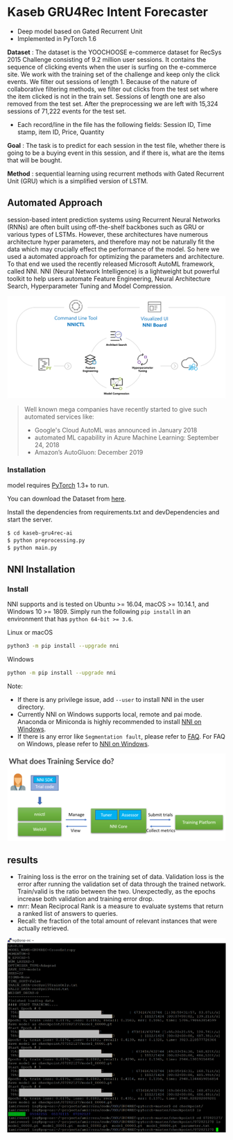 # Kaseb GRU4Rec Intent Forecaster 

  - Deep model based on Gated Recurrent Unit
  - Implemented in PyTorch 1.6




**Dataset** : The dataset is the YOOCHOOSE e-commerce dataset for RecSys 2015 Challenge consisting of 9.2 million user sessions. It contains the sequence of clicking events when the user is surfing on the e-commerce site. We work with the training set of the challenge and keep only the click events. We filter out sessions of length 1. Because of the nature of collaborative filtering methods, we filter out clicks from the test set where the item clicked is not in the train set. Sessions of length
one are also removed from the test set. After the preprocessing we are left with 15,324 sessions of
71,222 events for the test set.
* Each record/line in the file has the following fields: Session ID, Time stamp, item ID, Price, Quantity


**Goal** : The task is to predict for each session in the test file, whether there is going to be a buying event in this session, and if there is, what are the items that will be bought.


**Method** : sequential learning using recurrent methods with Gated Recurrent Unit (GRU) which is a simplified version of LSTM.


## Automated Approach 
session-based intent prediction systems using Recurrent Neural Networks (RNNs) are often built using off-the-shelf backbones such as GRU or various types of LSTMs. However, these architectures have numerous architecture hyper parameters, and therefore may not be naturally fit the data which may crucially effect the performance of the model. So here we used a automated approach for optimizing the parameters and architecture. To that end we used the recently released Microsoft AutoML framework, called NNI.
NNI (Neural Network Intelligence) is a lightweight but powerful toolkit to help users automate Feature Engineering, Neural Architecture Search, Hyperparameter Tuning and Model Compression.

<a href="nni-has-been-released"><img src="assets/overview nni.svg" /></a>

> Well known mega companies have recently started to give such automated services like: 
> * Google's Cloud AutoML was announced in January 2018
> * automated ML capability in Azure Machine Learning: September 24, 2018
> * Amazon’s AutoGluon: December 2019

### Installation

model requires [PyTorch](https://pytorch.org/) 1.3+ to run.

You can download the Dataset from [here](https://recsys.yoochoose.net/challenge.html).

Install the dependencies from requirements.txt and devDependencies and start the server.

```sh
$ cd kaseb-gru4rec-ai
$ python preprocessing.py
$ python main.py
```
## **NNI Installation**

### **Install**

NNI supports and is tested on Ubuntu >= 16.04, macOS >= 10.14.1, and Windows 10 >= 1809. Simply run the following `pip install` in an environment that has `python 64-bit >= 3.6`.

Linux or macOS

```bash
python3 -m pip install --upgrade nni
```

Windows

```bash
python -m pip install --upgrade nni
```

Note:

* If there is any privilege issue, add `--user` to install NNI in the user directory.
* Currently NNI on Windows supports local, remote and pai mode. Anaconda or Miniconda is highly recommended to install [NNI on Windows](docs/en_US/Tutorial/InstallationWin.md).
* If there is any error like `Segmentation fault`, please refer to [FAQ](docs/en_US/Tutorial/FAQ.md). For FAQ on Windows, please refer to [NNI on Windows](docs/en_US/Tutorial/InstallationWin.md#faq).

<a href="nni-has-been-released"><img src="assets/1.PNG" /></a>


## results
* Training loss is the error on the training set of data. Validation loss is the error after running the validation set of data through the trained network. Train/valid is the ratio between the two. Unexpectedly, as the epochs increase both validation and training error drop.
* mrr: Mean Reciprocal Rank is a measure to evaluate systems that return a ranked list of answers to queries.
* Recall: the fraction of the total amount of relevant instances that were actually retrieved.

<a href="nni-has-been-released"><img src="assets/results.png" /></a>







